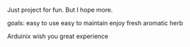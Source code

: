 Just project for fun. But I hope more.

goals:
easy to use
easy to maintain
enjoy fresh aromatic herb


Arduinix wish you great experience
